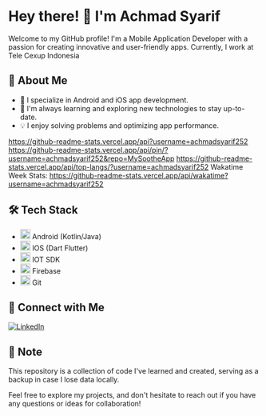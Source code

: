 # Hey there! 👋 I'm Achmad Syarif

Welcome to my GitHub profile! I'm a Mobile Application Developer with a passion for creating innovative and user-friendly apps. Currently, I work at Tele Cexup Indonesia
## 🚀 About Me

- 🔭 I specialize in Android and iOS app development.
- 🌱 I'm always learning and exploring new technologies to stay up-to-date.
- 💡 I enjoy solving problems and optimizing app performance.

https://github-readme-stats.vercel.app/api?username=achmadsyarif252
https://github-readme-stats.vercel.app/api/pin/?username=achmadsyarif252&repo=MySootheApp
https://github-readme-stats.vercel.app/api/top-langs/?username=achmadsyarif252
Wakatime Week Stats: https://github-readme-stats.vercel.app/api/wakatime?username=achmadsyarif252

## 🛠️ Tech Stack

- <img src="https://img.icons8.com/color/48/000000/android-os.png" height="20"/> Android (Kotlin/Java)
- <img src="https://img.icons8.com/color/48/000000/flutter.png" height="20"/> IOS (Dart Flutter)
- <img src="https://img.icons8.com/color/48/000000/android-os.png" height="20"/> IOT SDK
- <img src="https://img.icons8.com/color/48/000000/firebase.png" height="20"/> Firebase
- <img src="https://img.icons8.com/color/48/000000/git.png" height="20"/> Git

## 🔗 Connect with Me

[![LinkedIn](https://img.shields.io/badge/LinkedIn-achmadsyarif-blue?style=flat-square&logo=linkedin&logoColor=white)](https://www.linkedin.com/in/achmad-syarif-38a625255/)

## 📝 Note

This repository is a collection of code I've learned and created, serving as a backup in case I lose data locally.

Feel free to explore my projects, and don't hesitate to reach out if you have any questions or ideas for collaboration!

<!--
achmadsyarif252/achmadsyarif252 is a ✨ special ✨ repository because its README.md (this file) appears on your GitHub profile.
You can click the Preview link to take a look at your changes.
-->
